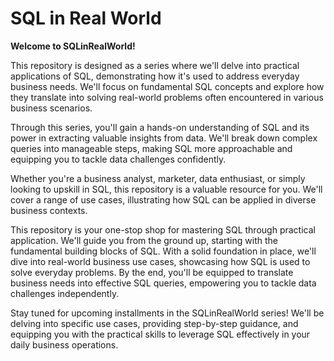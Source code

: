 # SQL in Real World

**Welcome to SQLinRealWorld!**

This repository is designed as a series where we'll delve into practical applications of SQL, demonstrating how it's used to address everyday business needs. We'll focus on fundamental SQL concepts and explore how they translate into solving real-world problems often encountered in various business scenarios.

Through this series, you'll gain a hands-on understanding of SQL and its power in extracting valuable insights from data. We'll break down complex queries into manageable steps, making SQL more approachable and equipping you to tackle data challenges confidently.

Whether you're a business analyst, marketer, data enthusiast, or simply looking to upskill in SQL, this repository is a valuable resource for you. We'll cover a range of use cases, illustrating how SQL can be applied in diverse business contexts.

This repository is your one-stop shop for mastering SQL through practical application. We'll guide you from the ground up, starting with the fundamental building blocks of SQL. With a solid foundation in place, we'll dive into real-world business use cases, showcasing how SQL is used to solve everyday problems. By the end, you'll be equipped to translate business needs into effective SQL queries, empowering you to tackle data challenges independently.

Stay tuned for upcoming installments in the SQLinRealWorld series! We'll be delving into specific use cases, providing step-by-step guidance, and equipping you with the practical skills to leverage SQL effectively in your daily business operations.
